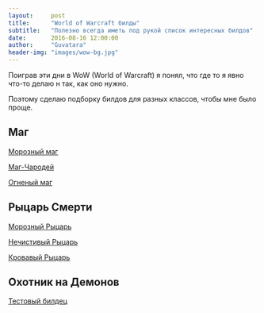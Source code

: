 ```yaml
---
layout:     post
title:      "World of Warcraft билды"
subtitle:   "Полезно всегда иметь под рукой список интересных билдов"
date:       2016-08-16 12:00:00
author:     "Guvatara"
header-img: "images/wow-bg.jpg"
---
```


Поиграв эти дни в WoW (World of Warcraft) я понял, что где то я явно что-то делаю н так, как оно нужно.

Поэтому сделаю подборку билдов для разных классов, чтобы мне было проще.

<h2>Маг</h2>

<a href="http://eu.battle.net/wow/ru/tool/talent-calculator#eba!0011011">Морозный маг</a>

<a href="http://eu.battle.net/wow/ru/tool/talent-calculator#eaa!2011021">Маг-Чародей</a>

<a href="http://eu.battle.net/wow/ru/tool/talent-calculator#eZa!0111010">Огненый маг</a>

<h2>Рыцарь Смерти</h2>

<a href="http://eu.battle.net/wow/ru/tool/talent-calculator#dZa!2201210">Морозный Рыцарь</a>

<a href="http://eu.battle.net/wow/ru/tool/talent-calculator#dba!2120000">Нечистивый Рыцарь</a>

<a href="http://eu.battle.net/wow/ru/tool/talent-calculator#daa!1001022">Кровавый Рыцарь</a>

<h2>Охотник на Демонов</h2>

<a href="http://eu.battle.net/wow/ru/tool/talent-calculator#gaa!0021002">Тестовый билдец</a>